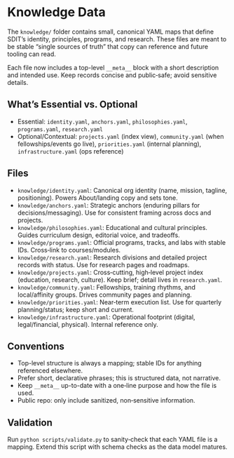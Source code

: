 # Knowledge Data

The `knowledge/` folder contains small, canonical YAML maps that define SDIT’s identity, principles, programs, and research. These files are meant to be stable “single sources of truth” that copy can reference and future tooling can read.

Each file now includes a top-level `__meta__` block with a short description and intended use. Keep records concise and public‑safe; avoid sensitive details.

## What’s Essential vs. Optional

- Essential: `identity.yaml`, `anchors.yaml`, `philosophies.yaml`, `programs.yaml`, `research.yaml`
- Optional/Contextual: `projects.yaml` (index view), `community.yaml` (when fellowships/events go live), `priorities.yaml` (internal planning), `infrastructure.yaml` (ops reference)

## Files

- `knowledge/identity.yaml`: Canonical org identity (name, mission, tagline, positioning). Powers About/landing copy and sets tone.
- `knowledge/anchors.yaml`: Strategic anchors (enduring pillars for decisions/messaging). Use for consistent framing across docs and projects.
- `knowledge/philosophies.yaml`: Educational and cultural principles. Guides curriculum design, editorial voice, and tradeoffs.
- `knowledge/programs.yaml`: Official programs, tracks, and labs with stable IDs. Cross‑link to courses/modules.
- `knowledge/research.yaml`: Research divisions and detailed project records with status. Use for research pages and roadmaps.
- `knowledge/projects.yaml`: Cross‑cutting, high‑level project index (education, research, culture). Keep brief; detail lives in `research.yaml`.
- `knowledge/community.yaml`: Fellowships, training rhythms, and local/affinity groups. Drives community pages and planning.
- `knowledge/priorities.yaml`: Near‑term execution list. Use for quarterly planning/status; keep short and current.
- `knowledge/infrastructure.yaml`: Operational footprint (digital, legal/financial, physical). Internal reference only.

## Conventions

- Top-level structure is always a mapping; stable IDs for anything referenced elsewhere.
- Prefer short, declarative phrases; this is structured data, not narrative.
- Keep `__meta__` up-to-date with a one‑line purpose and how the file is used.
- Public repo: only include sanitized, non‑sensitive information.

## Validation

Run `python scripts/validate.py` to sanity‑check that each YAML file is a mapping. Extend this script with schema checks as the data model matures.
